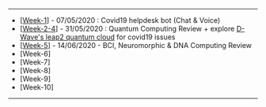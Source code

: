 ------------

- [[Week-1](https://github.com/gopala-kr/Qunatum-Dots/tree/master/01-Covid19)] - 07/05/2020 : Covid19 helpdesk bot (Chat & Voice)
- [[Week-2-4](https://github.com/gopala-kr/Quantum-Dots/tree/master/02-Quantum_Computing_Review)] - 31/05/2020 : Quantum Computing Review + explore [D-Wave's leap2 quantum cloud](https://www.dwavesys.com/take-leap) for covid19 issues
- [[Week-5](https://github.com/gopala-kr/Quantum-Dots/tree/master/05-BCI_Neuromorphic)] - 14/06/2020 - BCI, Neuromorphic & DNA Computing Review
- [Week-6]
- [Week-7]
- [Week-8]
- [Week-9]
- [Week-10]

-------------


